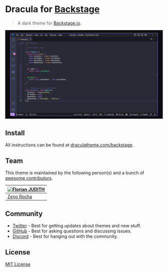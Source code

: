 # Dracula for [Backstage](https://backstage.io)

> A dark theme for [Backstage.io](https://backstage.io).

![Screenshot](./screenshot.png)

## Install

All instructions can be found at [draculatheme.com/backstage](https://draculatheme.com/backstage).

## Team

This theme is maintained by the following person(s) and a bunch of [awesome contributors](https://github.com/dracula/foobar/graphs/contributors).

| [![Florian JUDITH](https://github.com/fjudith.png?size=100)](https://github.com/fjudith) |
| --- |
| [Zeno Rocha](https://github.com/fjudith) |

## Community

- [Twitter](https://twitter.com/draculatheme) - Best for getting updates about themes and new stuff.
- [GitHub](https://github.com/dracula/dracula-theme/discussions) - Best for asking questions and discussing issues.
- [Discord](https://draculatheme.com/discord-invite) - Best for hanging out with the community.

## License

[MIT License](./LICENSE)
